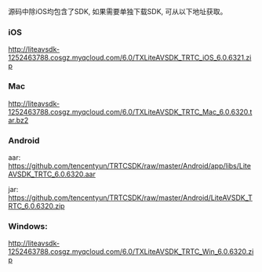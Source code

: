 源码中除iOS均包含了SDK, 如果需要单独下载SDK, 可从以下地址获取。

### iOS
http://liteavsdk-1252463788.cosgz.myqcloud.com/6.0/TXLiteAVSDK_TRTC_iOS_6.0.6321.zip

### Mac

http://liteavsdk-1252463788.cosgz.myqcloud.com/6.0/TXLiteAVSDK_TRTC_Mac_6.0.6320.tar.bz2

### Android

aar:
https://github.com/tencentyun/TRTCSDK/raw/master/Android/app/libs/LiteAVSDK_TRTC_6.0.6320.aar

jar: https://github.com/tencentyun/TRTCSDK/raw/master/Android/LiteAVSDK_TRTC_6.0.6320.zip

### Windows:

http://liteavsdk-1252463788.cosgz.myqcloud.com/6.0/TXLiteAVSDK_TRTC_Win_6.0.6320.zip

